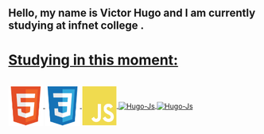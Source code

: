 ## Hello, my name is Victor Hugo and I am currently studying at infnet college .

<div>
  <a href="https://github.com/hugoowszz">
</div>

<h1>Studying in this moment:</h1>
<div style="display: inline_block"><br>
  <img align="center" alt="Hugo-HTML" height="80" width="70" src="https://raw.githubusercontent.com/devicons/devicon/master/icons/html5/html5-original.svg">
  <img align="center" alt="Hugo-CSS" height="80" width="70" src="https://raw.githubusercontent.com/devicons/devicon/master/icons/css3/css3-original.svg">
  <img align="center" alt="Hugo-Js" height="80" width="70" src="https://raw.githubusercontent.com/devicons/devicon/master/icons/javascript/javascript-plain.svg">
  <img align="center" alt="Hugo-Js" height="80" width="70" src="https://cdn.jsdelivr.net/gh/devicons/devicon@latest/icons/java/java-original.svg">
  <img align="center" alt="Hugo-Js" height="80" width="70" src="https://cdn.jsdelivr.net/gh/devicons/devicon@latest/icons/csharp/csharp-original.svg">
</div>
